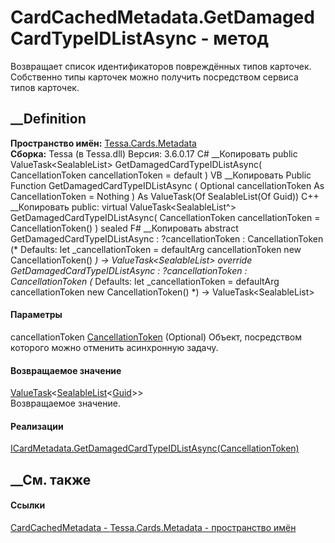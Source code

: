 # CardCachedMetadata.GetDamagedCardTypeIDListAsync - метод
Возвращает список идентификаторов повреждённых типов карточек. Собственно типы
карточек можно получить посредством сервиса типов карточек.
## __Definition
 **Пространство имён:** [Tessa.Cards.Metadata](N_Tessa_Cards_Metadata.htm)  
 **Сборка:** Tessa (в Tessa.dll) Версия: 3.6.0.17
C# __Копировать
     public ValueTask<SealableList<Guid>> GetDamagedCardTypeIDListAsync(
    	CancellationToken cancellationToken = default
    )
VB __Копировать
     Public Function GetDamagedCardTypeIDListAsync ( 
    	Optional cancellationToken As CancellationToken = Nothing
    ) As ValueTask(Of SealableList(Of Guid))
C++ __Копировать
     public:
    virtual ValueTask<SealableList<Guid>^> GetDamagedCardTypeIDListAsync(
    	CancellationToken cancellationToken = CancellationToken()
    ) sealed
F# __Копировать
     abstract GetDamagedCardTypeIDListAsync : 
            ?cancellationToken : CancellationToken 
    (* Defaults:
            let _cancellationToken = defaultArg cancellationToken new CancellationToken()
    *)
    -> ValueTask<SealableList<Guid>> 
    override GetDamagedCardTypeIDListAsync : 
            ?cancellationToken : CancellationToken 
    (* Defaults:
            let _cancellationToken = defaultArg cancellationToken new CancellationToken()
    *)
    -> ValueTask<SealableList<Guid>> 
#### Параметры
cancellationToken
[CancellationToken](https://learn.microsoft.com/dotnet/api/system.threading.cancellationtoken)
(Optional)
    Объект, посредством которого можно отменить асинхронную задачу.
#### Возвращаемое значение
[ValueTask](https://learn.microsoft.com/dotnet/api/system.threading.tasks.valuetask-1)<[SealableList](T_Tessa_Platform_Collections_SealableList_1.htm)<[Guid](https://learn.microsoft.com/dotnet/api/system.guid)>>  
Возвращаемое значение.
#### Реализации
[ICardMetadata.GetDamagedCardTypeIDListAsync(CancellationToken)](M_Tessa_Cards_ICardMetadata_GetDamagedCardTypeIDListAsync.htm)  
##  __См. также
#### Ссылки
[CardCachedMetadata - ](T_Tessa_Cards_Metadata_CardCachedMetadata.htm)
[Tessa.Cards.Metadata - пространство имён](N_Tessa_Cards_Metadata.htm)
